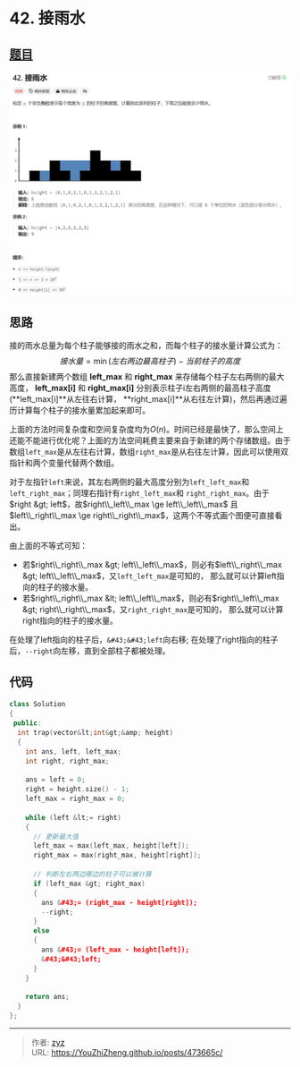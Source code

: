 # 42. 接雨水


## [题目](https://leetcode.cn/problems/trapping-rain-water/?envType=study-plan-v2&amp;envId=top-100-liked)

![图1](/PostsImgs/LeetCode/42/question.png)

## 思路

接的雨水总量为每个柱子能够接的雨水之和，而每个柱子的接水量计算公式为：
$$
接水量=\min(左右两边最高柱子)−当前柱子的高度
$$
那么直接新建两个数组 **left_max** 和 **right_max** 来存储每个柱子左右两侧的最大高度， **left_max[i]** 和 **right_max[i]** 分别表示柱子i左右两侧的最高柱子高度(**left_max[i]**从左往右计算， **right_max[i]**从右往左计算)，然后再通过遍历计算每个柱子的接水量累加起来即可。

上面的方法时间复杂度和空间复杂度均为$O(n)$。时间已经是最快了，那么空间上还能不能进行优化呢？上面的方法空间耗费主要来自于新建的两个存储数组。由于数组`left_max`是从左往右计算，数组`right_max`是从右往左计算，因此可以使用双指针和两个变量代替两个数组。

对于左指针`left`来说，其左右两侧的最大高度分别为`left_left_max`和 `left_right_max`；同理右指针有`right_left_max`和 `right_right_max`。由于$right &gt; left$，故$right\\_left\\_max \ge left\\_left\\_max$ 且 $left\\_right\\_max \ge right\\_right\\_max$，这两个不等式画个图便可直接看出。

由上面的不等式可知：

- 若$right\\_right\\_max &gt;  left\\_left\\_max$，则必有$left\\_right\\_max &gt; left\\_left\\_max$，又`left_left_max`是可知的， 那么就可以计算left指向的柱子的接水量。
- 若$right\\_right\\_max &lt;  left\\_left\\_max$，则必有$right\\_left\\_max &gt; right\\_right\\_max$，又`right_right_max`是可知的， 那么就可以计算right指向的柱子的接水量。

在处理了left指向的柱子后，`&#43;&#43;left`向右移; 在处理了right指向的柱子后，`--right`向左移，直到全部柱子都被处理。

## 代码

```cpp
class Solution
{
 public:
  int trap(vector&lt;int&gt;&amp; height)
  {
    int ans, left, left_max;
    int right, right_max;

    ans = left = 0;
    right = height.size() - 1;
    left_max = right_max = 0;

    while (left &lt;= right)
    {
      // 更新最大值
      left_max = max(left_max, height[left]);
      right_max = max(right_max, height[right]);

      // 判断左右两边哪边的柱子可以被计算
      if (left_max &gt; right_max)
      {
        ans &#43;= (right_max - height[right]);
        --right;
      }
      else
      {
        ans &#43;= (left_max - height[left]);
        &#43;&#43;left;
      }
    }

    return ans;
  }
};
```


---

> 作者: [zyz](https://github.com/YouZhiZheng)  
> URL: https://YouZhiZheng.github.io/posts/473665c/  

